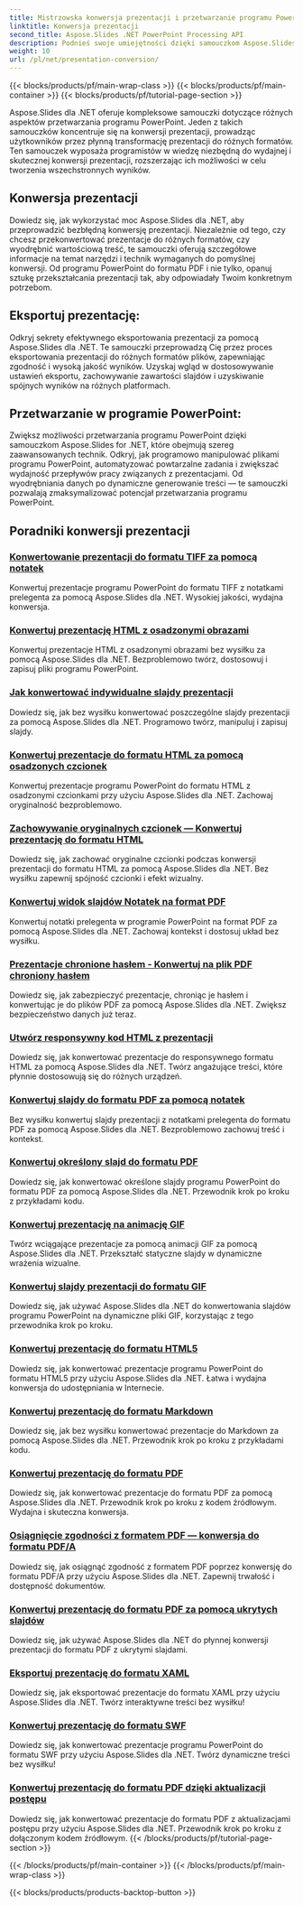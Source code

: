 ```yaml
---
title: Mistrzowska konwersja prezentacji i przetwarzanie programu PowerPoint
linktitle: Konwersja prezentacji
second_title: Aspose.Slides .NET PowerPoint Processing API
description: Podnieś swoje umiejętności dzięki samouczkom Aspose.Slides for .NET. Dowiedz się krok po kroku o konwersji prezentacji i przetwarzaniu w programie PowerPoint. Zmień swój przepływ pracy już dziś!
weight: 10
url: /pl/net/presentation-conversion/
---
```


{{< blocks/products/pf/main-wrap-class >}}
{{< blocks/products/pf/main-container >}}
{{< blocks/products/pf/tutorial-page-section >}}


Aspose.Slides dla .NET oferuje kompleksowe samouczki dotyczące różnych aspektów przetwarzania programu PowerPoint. Jeden z takich samouczków koncentruje się na konwersji prezentacji, prowadząc użytkowników przez płynną transformację prezentacji do różnych formatów. Ten samouczek wyposaża programistów w wiedzę niezbędną do wydajnej i skutecznej konwersji prezentacji, rozszerzając ich możliwości w celu tworzenia wszechstronnych wyników.

## Konwersja prezentacji 

Dowiedz się, jak wykorzystać moc Aspose.Slides dla .NET, aby przeprowadzić bezbłędną konwersję prezentacji. Niezależnie od tego, czy chcesz przekonwertować prezentacje do różnych formatów, czy wyodrębnić wartościową treść, te samouczki oferują szczegółowe informacje na temat narzędzi i technik wymaganych do pomyślnej konwersji. Od programu PowerPoint do formatu PDF i nie tylko, opanuj sztukę przekształcania prezentacji tak, aby odpowiadały Twoim konkretnym potrzebom.

## Eksportuj prezentację: 
Odkryj sekrety efektywnego eksportowania prezentacji za pomocą Aspose.Slides dla .NET. Te samouczki przeprowadzą Cię przez proces eksportowania prezentacji do różnych formatów plików, zapewniając zgodność i wysoką jakość wyników. Uzyskaj wgląd w dostosowywanie ustawień eksportu, zachowywanie zawartości slajdów i uzyskiwanie spójnych wyników na różnych platformach.

## Przetwarzanie w programie PowerPoint: 
Zwiększ możliwości przetwarzania programu PowerPoint dzięki samouczkom Aspose.Slides for .NET, które obejmują szereg zaawansowanych technik. Odkryj, jak programowo manipulować plikami programu PowerPoint, automatyzować powtarzalne zadania i zwiększać wydajność przepływów pracy związanych z prezentacjami. Od wyodrębniania danych po dynamiczne generowanie treści — te samouczki pozwalają zmaksymalizować potencjał przetwarzania programu PowerPoint.


## Poradniki konwersji prezentacji
### [Konwertowanie prezentacji do formatu TIFF za pomocą notatek](./converting-presentations-to-tiff-format-with-notes/)
Konwertuj prezentacje programu PowerPoint do formatu TIFF z notatkami prelegenta za pomocą Aspose.Slides dla .NET. Wysokiej jakości, wydajna konwersja.
### [Konwertuj prezentację HTML z osadzonymi obrazami](./convert-html-presentation-with-embedded-images/)
Konwertuj prezentacje HTML z osadzonymi obrazami bez wysiłku za pomocą Aspose.Slides dla .NET. Bezproblemowo twórz, dostosowuj i zapisuj pliki programu PowerPoint.
### [Jak konwertować indywidualne slajdy prezentacji](./how-to-convert-individual-presentation-slides/)
Dowiedz się, jak bez wysiłku konwertować poszczególne slajdy prezentacji za pomocą Aspose.Slides dla .NET. Programowo twórz, manipuluj i zapisuj slajdy.
### [Konwertuj prezentacje do formatu HTML za pomocą osadzonych czcionek](./convert-presentations-to-html-with-embedded-fonts/)
Konwertuj prezentacje programu PowerPoint do formatu HTML z osadzonymi czcionkami przy użyciu Aspose.Slides dla .NET. Zachowaj oryginalność bezproblemowo.
### [Zachowywanie oryginalnych czcionek — Konwertuj prezentację do formatu HTML](./preserving-original-fonts-convert-presentation-to-html/)
Dowiedz się, jak zachować oryginalne czcionki podczas konwersji prezentacji do formatu HTML za pomocą Aspose.Slides dla .NET. Bez wysiłku zapewnij spójność czcionki i efekt wizualny.
### [Konwertuj widok slajdów Notatek na format PDF](./convert-notes-slide-view-to-pdf-format/)
Konwertuj notatki prelegenta w programie PowerPoint na format PDF za pomocą Aspose.Slides dla .NET. Zachowaj kontekst i dostosuj układ bez wysiłku.
### [Prezentacje chronione hasłem - Konwertuj na plik PDF chroniony hasłem](./password-protect-presentations-convert-to-password-protected-pdf/)
Dowiedz się, jak zabezpieczyć prezentacje, chroniąc je hasłem i konwertując je do plików PDF za pomocą Aspose.Slides dla .NET. Zwiększ bezpieczeństwo danych już teraz.
### [Utwórz responsywny kod HTML z prezentacji](./create-responsive-html-from-presentation/)
Dowiedz się, jak konwertować prezentacje do responsywnego formatu HTML za pomocą Aspose.Slides dla .NET. Twórz angażujące treści, które płynnie dostosowują się do różnych urządzeń.
### [Konwertuj slajdy do formatu PDF za pomocą notatek](./convert-slides-to-pdf-with-notes/)
Bez wysiłku konwertuj slajdy prezentacji z notatkami prelegenta do formatu PDF za pomocą Aspose.Slides dla .NET. Bezproblemowo zachowuj treść i kontekst.
### [Konwertuj określony slajd do formatu PDF](./convert-specific-slide-to-pdf-format/)
Dowiedz się, jak konwertować określone slajdy programu PowerPoint do formatu PDF za pomocą Aspose.Slides dla .NET. Przewodnik krok po kroku z przykładami kodu.
### [Konwertuj prezentację na animację GIF](./convert-presentation-to-gif-animation/)
Twórz wciągające prezentacje za pomocą animacji GIF za pomocą Aspose.Slides dla .NET. Przekształć statyczne slajdy w dynamiczne wrażenia wizualne.
### [Konwertuj slajdy prezentacji do formatu GIF](./convert-presentation-slides-to-gif-format/)
Dowiedz się, jak używać Aspose.Slides dla .NET do konwertowania slajdów programu PowerPoint na dynamiczne pliki GIF, korzystając z tego przewodnika krok po kroku.
### [Konwertuj prezentację do formatu HTML5](./convert-presentation-to-html5-format/)
Dowiedz się, jak konwertować prezentacje programu PowerPoint do formatu HTML5 przy użyciu Aspose.Slides dla .NET. Łatwa i wydajna konwersja do udostępniania w Internecie.
### [Konwertuj prezentację do formatu Markdown](./convert-presentation-to-markdown-format/)
Dowiedz się, jak bez wysiłku konwertować prezentacje do Markdown za pomocą Aspose.Slides dla .NET. Przewodnik krok po kroku z przykładami kodu.
### [Konwertuj prezentację do formatu PDF](./convert-presentation-to-pdf-format/)
Dowiedz się, jak konwertować prezentacje do formatu PDF za pomocą Aspose.Slides dla .NET. Przewodnik krok po kroku z kodem źródłowym. Wydajna i skuteczna konwersja.
### [Osiągnięcie zgodności z formatem PDF — konwersja do formatu PDF/A](./achieving-pdf-compliance-convert-to-pdf-a-format/)
Dowiedz się, jak osiągnąć zgodność z formatem PDF poprzez konwersję do formatu PDF/A przy użyciu Aspose.Slides dla .NET. Zapewnij trwałość i dostępność dokumentów.
### [Konwertuj prezentację do formatu PDF za pomocą ukrytych slajdów](./convert-presentation-to-pdf-with-hidden-slides/)
Dowiedz się, jak używać Aspose.Slides dla .NET do płynnej konwersji prezentacji do formatu PDF z ukrytymi slajdami.
### [Eksportuj prezentację do formatu XAML](./export-presentation-to-xaml-format/)
Dowiedz się, jak eksportować prezentacje do formatu XAML przy użyciu Aspose.Slides dla .NET. Twórz interaktywne treści bez wysiłku!
### [Konwertuj prezentację do formatu SWF](./convert-presentation-to-swf-format/)
Dowiedz się, jak konwertować prezentacje programu PowerPoint do formatu SWF przy użyciu Aspose.Slides dla .NET. Twórz dynamiczne treści bez wysiłku!
### [Konwertuj prezentację do formatu PDF dzięki aktualizacji postępu](./convert-presentation-to-pdf-with-progress-update/)
Dowiedz się, jak konwertować prezentacje do formatu PDF z aktualizacjami postępu przy użyciu Aspose.Slides dla .NET. Przewodnik krok po kroku z dołączonym kodem źródłowym.
{{< /blocks/products/pf/tutorial-page-section >}}

{{< /blocks/products/pf/main-container >}}
{{< /blocks/products/pf/main-wrap-class >}}

{{< blocks/products/products-backtop-button >}}
